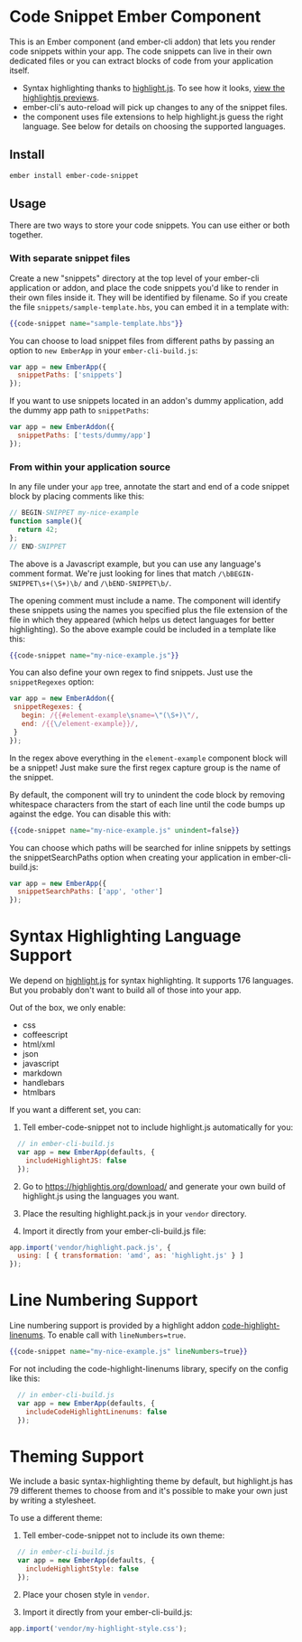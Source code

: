 Code Snippet Ember Component
============================

This is an Ember component (and ember-cli addon) that lets you render
code snippets within your app. The code snippets can live in their own
dedicated files or you can extract blocks of code from your
application itself.

- Syntax highlighting thanks to [highlight.js](http://highlightjs.org/). To see how it looks, [view the highlightjs previews](https://highlightjs.org/).
- ember-cli's auto-reload will pick up changes to any of the snippet files.
- the component uses file extensions to help highlight.js guess the
  right language. See below for details on choosing the supported languages.

Install
-------

``` sh
ember install ember-code-snippet
```

Usage
-----

There are two ways to store your code snippets. You can use either or
both together.

### With separate snippet files

Create a new "snippets" directory at the top level of your ember-cli
application or addon, and place the code snippets you'd like to render in their
own files inside it. They will be identified by filename. So if you
create the file `snippets/sample-template.hbs`, you can embed it in a
template with:

```hbs
{{code-snippet name="sample-template.hbs"}}
```

You can choose to load snippet files from different paths by passing
an option to `new EmberApp` in your `ember-cli-build.js`:

```js
var app = new EmberApp({
  snippetPaths: ['snippets']
});
```

If you want to use snippets located in an addon's dummy application,
add the dummy app path to `snippetPaths`:

```js
var app = new EmberAddon({
  snippetPaths: ['tests/dummy/app']
});
```

### From within your application source

In any file under your `app` tree, annotate the start and end of a
code snippet block by placing comments like this:

```js
// BEGIN-SNIPPET my-nice-example
function sample(){
  return 42;
};
// END-SNIPPET
```

The above is a Javascript example, but you can use any language's
comment format. We're just looking for lines that match
`/\bBEGIN-SNIPPET\s+(\S+)\b/` and `/\bEND-SNIPPET\b/`.

The opening comment must include a name. The component will identify
these snippets using the names you specified plus the file extension
of the file in which they appeared (which helps us detect languages
for better highlighting). So the above example could be included in a
template like this:

```hbs
{{code-snippet name="my-nice-example.js"}}
```

You can also define your own regex to find snippets. Just use the `snippetRegexes` option:

```js
var app = new EmberAddon({
 snippetRegexes: {
   begin: /{{#element-example\sname=\"(\S+)\"/,
   end: /{{\/element-example}}/,
 }
});
```

In the regex above everything in the `element-example` component block will be a snippet! Just make sure the first regex capture group is the name of the snippet.

By default, the component will try to unindent the code block by
removing whitespace characters from the start of each line until the
code bumps up against the edge. You can disable this with:

```hbs
{{code-snippet name="my-nice-example.js" unindent=false}}
```


You can choose which paths will be searched for inline snippets by
settings the snippetSearchPaths option when creating your application
in ember-cli-build.js:

```js
var app = new EmberApp({
  snippetSearchPaths: ['app', 'other']
});
```

# Syntax Highlighting Language Support

We depend on [highlight.js](http://highlightjs.org/) for syntax highlighting. It supports 176 languages. But you probably don't want to build all of those into your app.

Out of the box, we only enable:

 - css
 - coffeescript
 - html/xml
 - json
 - javascript
 - markdown
 - handlebars
 - htmlbars
 
If you want a different set, you can:

1. Tell ember-code-snippet not to include highlight.js automatically for you:

```js
  // in ember-cli-build.js
  var app = new EmberApp(defaults, {
    includeHighlightJS: false
  });
```

2. Go to https://highlightjs.org/download/ and generate your own build of highlight.js using the languages you want.

3. Place the resulting highlight.pack.js in your `vendor` directory.

4. Import it directly from your ember-cli-build.js file:

```js
app.import('vendor/highlight.pack.js', { 
  using: [ { transformation: 'amd', as: 'highlight.js' } ]
});
```

# Line Numbering Support

Line numbering support is provided by a highlight addon [code-highlight-linenums](https://github.com/OverZealous/code-highlight-linenums). To enable call with `lineNumbers=true`.

```hbs
{{code-snippet name="my-nice-example.js" lineNumbers=true}}
```

For not including the code-highlight-linenums library, specify on the config like this:

```js
  // in ember-cli-build.js
  var app = new EmberApp(defaults, {
    includeCodeHighlightLinenums: false
  });
```

# Theming Support

We include a basic syntax-highlighting theme by default, but highlight.js has 79 different themes to choose from and it's possible to make your own just by writing a stylesheet.

To use a different theme:

1. Tell ember-code-snippet not to include its own theme:

```js
  // in ember-cli-build.js
  var app = new EmberApp(defaults, {
    includeHighlightStyle: false
  });
```

2. Place your chosen style in `vendor`.

3. Import it directly from your ember-cli-build.js:

```js
app.import('vendor/my-highlight-style.css');
```
